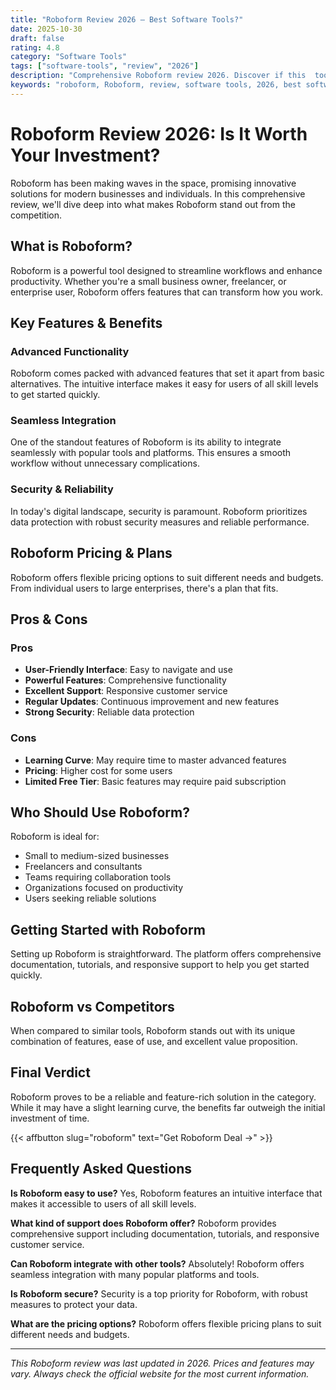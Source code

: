 ```yaml
---
title: "Roboform Review 2026 – Best Software Tools?"
date: 2025-10-30
draft: false
rating: 4.8
category: "Software Tools"
tags: ["software-tools", "review", "2026"]
description: "Comprehensive Roboform review 2026. Discover if this  tool is the best choice for your needs."
keywords: "roboform, Roboform, review, software tools, 2026, best software tools"
---
```


# Roboform Review 2026: Is It Worth Your Investment?

Roboform has been making waves in the  space, promising innovative solutions for modern businesses and individuals. In this comprehensive review, we'll dive deep into what makes Roboform stand out from the competition.

## What is Roboform?

Roboform is a powerful  tool designed to streamline workflows and enhance productivity. Whether you're a small business owner, freelancer, or enterprise user, Roboform offers features that can transform how you work.

## Key Features & Benefits

### Advanced Functionality
Roboform comes packed with advanced features that set it apart from basic alternatives. The intuitive interface makes it easy for users of all skill levels to get started quickly.

### Seamless Integration
One of the standout features of Roboform is its ability to integrate seamlessly with popular tools and platforms. This ensures a smooth workflow without unnecessary complications.

### Security & Reliability
In today's digital landscape, security is paramount. Roboform prioritizes data protection with robust security measures and reliable performance.

## Roboform Pricing & Plans

Roboform offers flexible pricing options to suit different needs and budgets. From individual users to large enterprises, there's a plan that fits.

## Pros & Cons

### Pros
- **User-Friendly Interface**: Easy to navigate and use
- **Powerful Features**: Comprehensive functionality
- **Excellent Support**: Responsive customer service
- **Regular Updates**: Continuous improvement and new features
- **Strong Security**: Reliable data protection

### Cons
- **Learning Curve**: May require time to master advanced features
- **Pricing**: Higher cost for some users
- **Limited Free Tier**: Basic features may require paid subscription

## Who Should Use Roboform?

Roboform is ideal for:
- Small to medium-sized businesses
- Freelancers and consultants
- Teams requiring collaboration tools
- Organizations focused on productivity
- Users seeking reliable  solutions

## Getting Started with Roboform

Setting up Roboform is straightforward. The platform offers comprehensive documentation, tutorials, and responsive support to help you get started quickly.

## Roboform vs Competitors

When compared to similar tools, Roboform stands out with its unique combination of features, ease of use, and excellent value proposition.

## Final Verdict

Roboform proves to be a reliable and feature-rich solution in the  category. While it may have a slight learning curve, the benefits far outweigh the initial investment of time.

{{< affbutton slug="roboform" text="Get Roboform Deal →" >}}

## Frequently Asked Questions

**Is Roboform easy to use?**
Yes, Roboform features an intuitive interface that makes it accessible to users of all skill levels.

**What kind of support does Roboform offer?**
Roboform provides comprehensive support including documentation, tutorials, and responsive customer service.

**Can Roboform integrate with other tools?**
Absolutely! Roboform offers seamless integration with many popular platforms and tools.

**Is Roboform secure?**
Security is a top priority for Roboform, with robust measures to protect your data.

**What are the pricing options?**
Roboform offers flexible pricing plans to suit different needs and budgets.

---

*This Roboform review was last updated in 2026. Prices and features may vary. Always check the official website for the most current information.*
